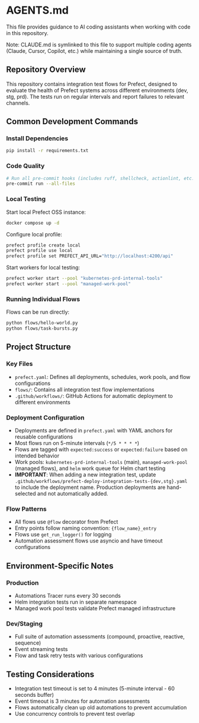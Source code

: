 # AGENTS.md

This file provides guidance to AI coding assistants when working with code in this repository.

Note: CLAUDE.md is symlinked to this file to support multiple coding agents (Claude, Cursor, Copilot, etc.) while maintaining a single source of truth.

## Repository Overview

This repository contains integration test flows for Prefect, designed to evaluate the health of Prefect systems across different environments (dev, stg, prd). The tests run on regular intervals and report failures to relevant channels.

## Common Development Commands

### Install Dependencies
```bash
pip install -r requirements.txt
```

### Code Quality
```bash
# Run all pre-commit hooks (includes ruff, shellcheck, actionlint, etc.)
pre-commit run --all-files
```

### Local Testing

Start local Prefect OSS instance:
```bash
docker compose up -d
```

Configure local profile:
```bash
prefect profile create local
prefect profile use local
prefect profile set PREFECT_API_URL="http://localhost:4200/api"
```

Start workers for local testing:
```bash
prefect worker start --pool "kubernetes-prd-internal-tools"
prefect worker start --pool "managed-work-pool"
```

### Running Individual Flows

Flows can be run directly:
```bash
python flows/hello-world.py
python flows/task-bursts.py
```

## Project Structure

### Key Files
- `prefect.yaml`: Defines all deployments, schedules, work pools, and flow configurations
- `flows/`: Contains all integration test flow implementations
- `.github/workflows/`: GitHub Actions for automatic deployment to different environments

### Deployment Configuration
- Deployments are defined in `prefect.yaml` with YAML anchors for reusable configurations
- Most flows run on 5-minute intervals (`*/5 * * * *`)
- Flows are tagged with `expected:success` or `expected:failure` based on intended behavior
- Work pools: `kubernetes-prd-internal-tools` (main), `managed-work-pool` (managed flows), and `helm` work queue for Helm chart testing
- **IMPORTANT**: When adding a new integration test, update `.github/workflows/prefect-deploy-integration-tests-{dev,stg}.yaml` to include the deployment name. Production deployments are hand-selected and not automatically added.

### Flow Patterns
- All flows use `@flow` decorator from Prefect
- Entry points follow naming convention: `{flow_name}_entry`
- Flows use `get_run_logger()` for logging
- Automation assessment flows use asyncio and have timeout configurations

## Environment-Specific Notes

### Production
- Automations Tracer runs every 30 seconds
- Helm integration tests run in separate namespace
- Managed work pool tests validate Prefect managed infrastructure

### Dev/Staging
- Full suite of automation assessments (compound, proactive, reactive, sequence)
- Event streaming tests
- Flow and task retry tests with various configurations

## Testing Considerations
- Integration test timeout is set to 4 minutes (5-minute interval - 60 seconds buffer)
- Event timeout is 3 minutes for automation assessments
- Flows automatically clean up old automations to prevent accumulation
- Use concurrency controls to prevent test overlap
